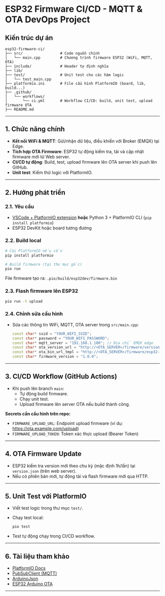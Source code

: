 # ESP32 Firmware CI/CD - MQTT & OTA DevOps Project

## Kiến trúc dự án

```
esp32-firmware-ci/
├── src/                 # Code nguồn chính
│   └── main.cpp         # Chương trình firmware ESP32 (WiFi, MQTT, OTA)
├── include/             # Header tự định nghĩa
├── lib/                 
├── test/                # Unit test cho các hàm logic
│   └── test_main.cpp
├── platformio.ini       # File cấu hình PlatformIO (board, lib, build...)
├── .github/
│   └── workflows/
│       └── ci.yml       # Workflow CI/CD: build, unit test, upload firmware OTA
├── README.md            
```

---

## 1. Chức năng chính

- **Kết nối WiFi & MQTT**: Gửi/nhận dữ liệu, điều khiển với Broker (EMQX) tại Edge.
- **Tích hợp OTA Firmware**: ESP32 tự động kiểm tra, tải và cập nhật firmware mới từ Web server.
- **CI/CD tự động**: Build, test, upload firmware lên OTA server khi push lên GitHub.
- **Unit test**: Kiểm thử logic với PlatformIO.

---

## 2. Hướng phát triển

### 2.1. Yêu cầu

- [VSCode + PlatformIO extension](https://platformio.org/install/ide?install=vscode) **hoặc** Python 3 + PlatformIO CLI (`pip install platformio`)
- ESP32 DevKit hoặc board tương đương

### 2.2. Build local

```bash
# Cài PlatformIO nếu cần
pip install platformio

# Build firmware (tại thư mục gốc)
pio run
```
File firmware tạo ra: `.pio/build/esp32dev/firmware.bin`

### 2.3. Flash firmware lên ESP32

```bash
pio run -t upload
```

### 2.4. Chỉnh sửa cấu hình

- Sửa các thông tin WiFi, MQTT, OTA server trong `src/main.cpp`:
  ```cpp
  const char* ssid = "YOUR_WIFI_SSID";
  const char* password = "YOUR_WIFI_PASSWORD";
  const char* mqtt_server = "192.168.1.100"; // Địa chỉ EMQX edge
  const char* ota_version_url = "http://<OTA_SERVER>/firmware/version.json";
  const char* ota_bin_url_tmpl = "http://<OTA_SERVER>/firmware/esp32-v%s.bin";
  const char* firmware_version = "1.0.0";
  ```

---

## 3. CI/CD Workflow (GitHub Actions)

- Khi push lên branch `main`:
  - Tự động build firmware.
  - Chạy unit test.
  - Upload firmware lên server OTA nếu build thành công.

**Secrets cần cấu hình trên repo:**

- `FIRMWARE_UPLOAD_URL`: Endpoint upload firmware (ví dụ: https://ota.example.com/upload)
- `FIRMWARE_UPLOAD_TOKEN`: Token xác thực upload (Bearer Token)

---

## 4. OTA Firmware Update

- ESP32 kiểm tra version mới theo chu kỳ (mặc định 1h/lần) tại `version.json` (trên web server).
- Nếu có phiên bản mới, tự động tải và flash firmware mới qua HTTP.

---

## 5. Unit Test với PlatformIO

- Viết test logic trong thư mục `test/`.
- Chạy test local:

  ```bash
  pio test
  ```

- Test tự động chạy trong CI/CD workflow.

---

## 6. Tài liệu tham khảo

- [PlatformIO Docs](https://docs.platformio.org/)
- [PubSubClient (MQTT)](https://pubsubclient.knolleary.net/)
- [ArduinoJson](https://arduinojson.org/)
- [ESP32 Arduino OTA](https://github.com/espressif/arduino-esp32/blob/master/libraries/Update/examples/HTTPUpdate/HTTPUpdate.ino)

---